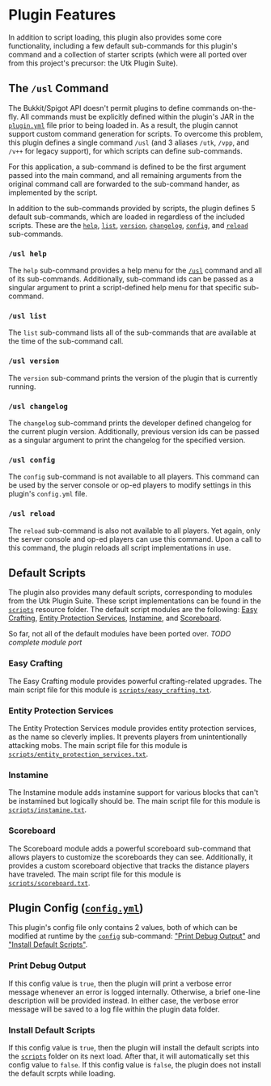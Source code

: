 # Plugin Features
In addition to script loading, this plugin also provides some core functionality, including a few default sub-commands for this plugin's command and a collection of starter scripts (which were all ported over from this project's precursor: the Utk Plugin Suite).

## The ```/usl``` Command
The Bukkit/Spigot API doesn't permit plugins to define commands on-the-fly. All commands must be explicitly defined within the plugin's JAR in the [```plugin.yml```](src/main/resources/plugin.yml) file prior to being loaded in. As a result, the plugin cannot support custom command generation for scripts. To overcome this problem, this plugin defines a single command ```/usl``` (and 3 aliases ```/utk```, ```/vpp```, and ```/v++``` for legacy support), for which scripts can define sub-commands.

For this application, a sub-command is defined to be the first argument passed into the main command, and all remaining arguments from the original command call are forwarded to the sub-command hander, as implemented by the script.

In addition to the sub-commands provided by scripts, the plugin defines 5 default sub-commands, which are loaded in regardless of the included scripts. These are the [```help```](#usl-help), [```list```](#usl-list), [```version```](#usl-version), [```changelog```](#usl-changelog), [```config```](#usl-config), and [```reload```](#usl-reload) sub-commands.

### ```/usl help```
The ```help``` sub-command provides a help menu for the [```/usl```](#the-usl-command) command and all of its sub-commands. Additionally, sub-command ids can be passed as a singular argument to print a script-defined help menu for that specific sub-command.

### ```/usl list```
The ```list``` sub-command lists all of the sub-commands that are available at the time of the sub-command call.

### ```/usl version```
The ```version``` sub-command prints the version of the plugin that is currently running.

### ```/usl changelog```
The ```changelog``` sub-command prints the developer defined changelog for the current plugin version. Additionally, previous version ids can be passed as a singular argument to print the changelog for the specified version.

### ```/usl config```
The ```config``` sub-command is not available to all players. This command can be used by the server console or op-ed players to modify settings in this plugin's ```config.yml``` file.

### ```/usl reload```
The ```reload``` sub-command is also not available to all players. Yet again, only the server console and op-ed players can use this command. Upon a call to this command, the plugin reloads all script implementations in use.

## Default Scripts
The plugin also provides many default scripts, corresponding to modules from the Utk Plugin Suite. These script implementations can be found in the [```scripts```](src/main/resources/scripts) resource folder. The default script modules are the following: [Easy Crafting](#easy-crafting), [Entity Protection Services](#entity-protection-services), [Instamine](#instamine), and [Scoreboard](#scoreboard).

So far, not all of the default modules have been ported over. *TODO complete module port*

### Easy Crafting
The Easy Crafting module provides powerful crafting-related upgrades. The main script file for this module is [```scripts/easy_crafting.txt```](src/main/resources/scripts/easy_crafting.txt).

### Entity Protection Services
The Entity Protection Services module provides entity protection services, as the name so cleverly implies. It prevents players from unintentionally attacking mobs. The main script file for this module is [```scripts/entity_protection_services.txt```](src/main/resources/scripts/entity_protection_services.txt).

### Instamine
The Instamine module adds instamine support for various blocks that can't be instamined but logically should be. The main script file for this module is [```scripts/instamine.txt```](src/main/resources/scripts/instamine.txt).

### Scoreboard
The Scoreboard module adds a powerful scoreboard sub-command that allows players to customize the scoreboards they can see. Additionally, it provides a custom scoreboard objective that tracks the distance players have traveled. The main script file for this module is [```scripts/scoreboard.txt```](src/main/resources/scripts/scoreboard.txt).

## Plugin Config ([```config.yml```](src/main/resources/config.yml))
This plugin's config file only contains 2 values, both of which can be modified at runtime by the [```config```](#usl-config) sub-command: ["Print Debug Output"](#print-debug-output) and ["Install Default Scripts"](#install-default-scripts).

### Print Debug Output
If this config value is ```true```, then the plugin will print a verbose error message whenever an error is logged internally. Otherwise, a brief one-line description will be provided instead. In either case, the verbose error message will be saved to a log file within the plugin data folder.

### Install Default Scripts
If this config value is ```true```, then the plugin will install the default scripts into the [```scripts```](src/main/resources/scripts) folder on its next load. After that, it will automatically set this config value to ```false```. If this config value is ```false```, the plugin does not install the default scrpts while loading.
